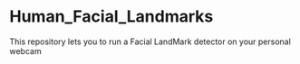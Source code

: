 # Human_Facial_Landmarks
This repository lets you to run a Facial LandMark detector on your personal webcam
